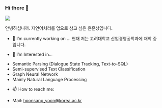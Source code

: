### Hi there 👋

<a href="https://hoonst.github.io/" target="_blank"><img src="https://img.shields.io/badge/Homepage-41BDF5?style=flat-square&logo=HomeAdvisor&logoColor=blue"/></a>

안녕하십니까. 자연어처리를 업으로 삼고 싶은 윤훈상입니다.

- 🔭 I’m currently working on ...
현재 저는 고려대학교 산업경영공학과에 재학 중입니다. 

- 🌱 I’m Interested in...
* Semantic Parsing (Dialogue State Tracking, Text-to-SQL)
* Semi-supervised Text Classification
* Graph Neural Network
* Mainly Natural Language Processing

- 📫 How to reach me: 
* Mail: hoonsang_yoon@korea.ac.kr
